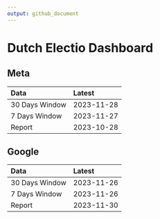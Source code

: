 ```yaml
---
output: github_document
---
```


# Dutch Electio Dashboard



## Meta


|Data           |Latest     |
|:--------------|:----------|
|30 Days Window |2023-11-28 |
|7 Days Window  |2023-11-27 |
|Report         |2023-10-28 |

## Google


|Data           |Latest     |
|:--------------|:----------|
|30 Days Window |2023-11-26 |
|7 Days Window  |2023-11-26 |
|Report         |2023-11-30 |
